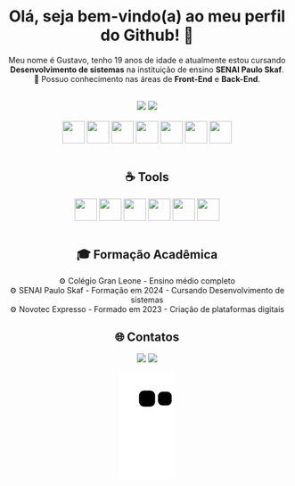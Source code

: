 

 <div align="center">
   <h1> Olá, seja bem-vindo(a) ao meu perfil do Github! 👋</h1>
   <p>Meu nome é Gustavo, tenho 19 anos de idade e atualmente estou cursando <strong>Desenvolvimento de sistemas</strong> na instituição de ensino <strong>SENAI Paulo Skaf</strong>. 🔌 
 Possuo conhecimento nas áreas de <strong>Front-End</strong> e <strong>Back-End</strong>.</p><br>

  <img height="180em" src="https://github-readme-stats.vercel.app/api?username=Gustavoozz&show_icons=true&theme=dark&include_all_commits=true&count_private=true"/>
  <img height="180em" src="https://github-readme-stats.vercel.app/api/top-langs/?username=Gustavoozz&layout=compact&langs_count=16&theme=dark"/>


<div align="center" style="display: inline_block"><br>
<img align="center" height="40" width="40" src="https://cdn.jsdelivr.net/gh/devicons/devicon/icons/react/react-original.svg" />
<img align="center" height="40" width="40" src="https://cdn.jsdelivr.net/gh/devicons/devicon/icons/javascript/javascript-plain.svg">
<img align="center" height="40" width="40" src="https://cdn.jsdelivr.net/gh/devicons/devicon/icons/microsoftsqlserver/microsoftsqlserver-plain.svg">
<img align="center" height="40" width="40" src="https://cdn.jsdelivr.net/gh/devicons/devicon/icons/git/git-original.svg">
<img align="center" height="40" width="40" src="https://cdn.jsdelivr.net/gh/devicons/devicon/icons/csharp/csharp-original.svg">
<img align="center" height="40" width="40" src="https://cdn.jsdelivr.net/gh/devicons/devicon/icons/css3/css3-original.svg">
<img align="center" height="40" width="40" src="https://cdn.jsdelivr.net/gh/devicons/devicon/icons/html5/html5-original.svg">
</div><br>



  <div align="center" style="display: inline_block">  
  <h2>☕ Tools</h2>
  <img align="center" src="https://cdn.jsdelivr.net/gh/devicons/devicon/icons/visualstudio/visualstudio-plain.svg" height="40" width="40"/>
  <img align="center" src="https://cdn.jsdelivr.net/gh/devicons/devicon/icons/canva/canva-original.svg" height="40" width="40"/>
  <img align="center" height="40" width="40" src="https://cdn.jsdelivr.net/gh/devicons/devicon/icons/figma/figma-original.svg">
  <img align="center" src="https://cdn.jsdelivr.net/gh/devicons/devicon/icons/vscode/vscode-original.svg"  height="40" width="40"/>
  <img align="center" src="https://cdn.jsdelivr.net/gh/devicons/devicon/icons/github/github-original.svg"  height="40" width="40"/>
  <img align="center" height="40" width="40" src="https://cdn.jsdelivr.net/gh/devicons/devicon/icons/git/git-original.svg">
  </div><br>
  

  <div align="center">
  <h2>🎓 Formação Acadêmica </h2> 
 ⚙️ Colégio Gran Leone - Ensino médio completo <br>
 ⚙️ SENAI Paulo Skaf - Formação em 2024 - Cursando Desenvolvimento de sistemas <br>
 ⚙️ Novotec Expresso - Formado em 2023 - Criação de plataformas digitais <br>
  </div>

  <div align="center">
   <h2>🌐 Contatos </h2> 
  <a href="https://www.gmail.com/gustavonascimento928@gmail.com/" target="_blank"><img src="https://img.shields.io/badge/Gmail-D14836?style=for-the-badge&logo=gmail&logoColor=white" target="_blank"></a> 
     <a href="https://www.linkedin.com/in/gustavo-magalhães-058a8a272/" target="_blank"><img src="https://img.shields.io/badge/-LinkedIn-%230077B5?style=for-the-badge&logo=linkedin&logoColor=white" target="_blank"></a> 
</div> 
 
  
![snake gif](https://github.com/Gustavoozz/Gustavoozz/blob/output/github-contribution-grid-snake.svg)

###
  

